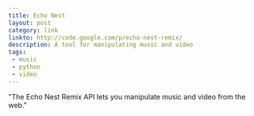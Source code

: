 ```yaml
---
title: Echo Nest
layout: post
category: link
linkto: http://code.google.com/p/echo-nest-remix/
description: A tool for manipulating music and video
tags:
 - music
 - python
 - video
---
```

"The Echo Nest Remix API lets you manipulate music and video from the web."